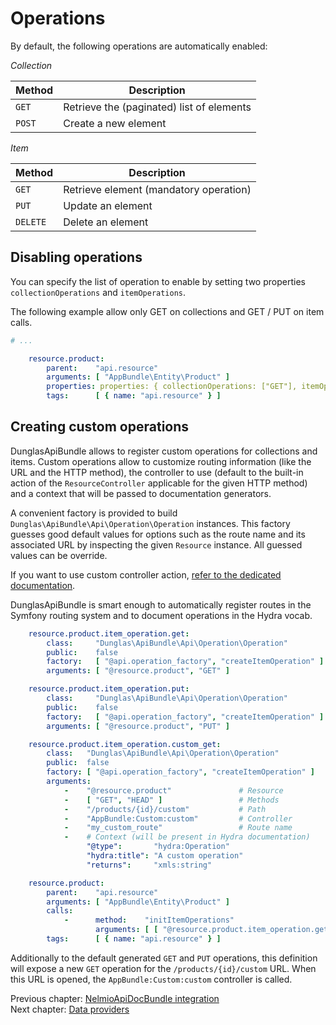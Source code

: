 # Operations

By default, the following operations are automatically enabled:

*Collection*

| Method | Description                               |
|--------|-------------------------------------------|
| `GET`  | Retrieve the (paginated) list of elements |
| `POST` | Create a new element                      |

*Item*

| Method   | Description                               |
|----------|-------------------------------------------|
| `GET`    | Retrieve element (mandatory operation)    |
| `PUT`    | Update an element                         |
| `DELETE` | Delete an element                         |


## Disabling operations

You can specify the list of operation to enable by setting two properties `collectionOperations` and `itemOperations`.

The following example allow only GET on collections and GET / PUT on item calls.

```yaml
# ...

    resource.product:
        parent:    "api.resource"
        arguments: [ "AppBundle\Entity\Product" ]
        properties: properties: { collectionOperations: ["GET"], itemOperations: ["GET", "PUT"] }
        tags:      [ { name: "api.resource" } ]
```

## Creating custom operations

DunglasApiBundle allows to register custom operations for collections and items.
Custom operations allow to customize routing information (like the URL and the HTTP method),
the controller to use (default to the built-in action of the `ResourceController` applicable
for the given HTTP method) and a context that will be passed to documentation generators.

A convenient factory is provided to build `Dunglas\ApiBundle\Api\Operation\Operation` instances.
This factory guesses good default values for options such as the route name and its associated URL
by inspecting the given `Resource` instance. All guessed values can be override.

If you want to use custom controller action, [refer to the dedicated documentation](controllers.md).

DunglasApiBundle is smart enough to automatically register routes in the Symfony routing system and to document
operations in the Hydra vocab.

```yaml
    resource.product.item_operation.get:
        class:     "Dunglas\ApiBundle\Api\Operation\Operation"
        public:    false
        factory:   [ "@api.operation_factory", "createItemOperation" ]
        arguments: [ "@resource.product", "GET" ]

    resource.product.item_operation.put:
        class:     "Dunglas\ApiBundle\Api\Operation\Operation"
        public:    false
        factory:   [ "@api.operation_factory", "createItemOperation" ]
        arguments: [ "@resource.product", "PUT" ]

    resource.product.item_operation.custom_get:
        class:   "Dunglas\ApiBundle\Api\Operation\Operation"
        public:  false
        factory: [ "@api.operation_factory", "createItemOperation" ]
        arguments:
            -    "@resource.product"               # Resource
            -    [ "GET", "HEAD" ]                 # Methods
            -    "/products/{id}/custom"           # Path
            -    "AppBundle:Custom:custom"         # Controller
            -    "my_custom_route"                 # Route name
            -    # Context (will be present in Hydra documentation)
                 "@type":       "hydra:Operation"
                 "hydra:title": "A custom operation"
                 "returns":     "xmls:string"

    resource.product:
        parent:    "api.resource"
        arguments: [ "AppBundle\Entity\Product" ]
        calls:
            -      method:    "initItemOperations"
                   arguments: [ [ "@resource.product.item_operation.get", "@resource.product.item_operation.put", "@resource.product.item_operation.custom_get" ] ]
        tags:      [ { name: "api.resource" } ]
```

Additionally to the default generated `GET` and `PUT` operations, this definition will expose a new `GET` operation for
the `/products/{id}/custom` URL. When this URL is opened, the `AppBundle:Custom:custom` controller is called.

Previous chapter: [NelmioApiDocBundle integration](nelmio-api-doc.md)<br>
Next chapter: [Data providers](data-providers.md)
